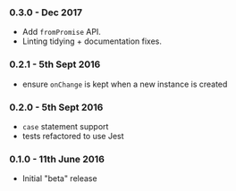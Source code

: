 ### 0.3.0 - Dec 2017

* Add `fromPromise` API.
* Linting tidying + documentation fixes.

### 0.2.1 - 5th Sept 2016

* ensure `onChange` is kept when a new instance is created

### 0.2.0 - 5th Sept 2016

* `case` statement support
* tests refactored to use Jest

### 0.1.0 - 11th June 2016

* Initial "beta" release
